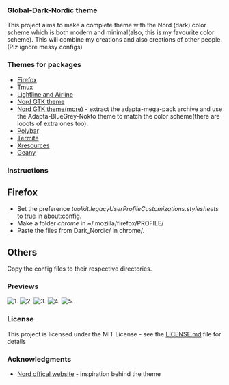 ### Global-Dark-Nordic theme

This project aims to make a complete theme with the Nord (dark) color scheme which is both modern and minimal(also, this is my favourite color scheme).
This will combine my creations and also creations of other people.
(Plz ignore messy configs)
### Themes for packages

* [Firefox](https://github.com/AnubisZ9/Global-Dark-Nordic-theme/tree/master/Dotfiles/firefox)
* [Tmux](https://github.com/arcticicestudio/nord-tmux) 
* [Lightline and Airline](https://github.com/arcticicestudio/nord-vim) 
* [Nord GTK theme](https://github.com/EliverLara/Nordic) 
* [Nord GTK theme(more)](https://github.com/AnubisZ9/Global-Dark-Nordic-theme/tree/master/Dotfiles/Themes) - extract the adapta-mega-pack archive and use the Adapta-BlueGrey-Nokto theme to match the color scheme(there are looots of extra ones too).
* [Polybar](https://github.com/AnubisZ9/Global-Dark-Nordic-theme/tree/master/Dotfiles/polybar) 
* [Termite](https://github.com/arcticicestudio/nord-termite)
* [Xresources](https://github.com/arcticicestudio/nord-xresources)
* [Geany](https://github.com/AnubisZ9/Global-Dark-Nordic-theme/blob/master/Dotfiles/nord.conf)


### Instructions
## Firefox
* Set the preference *toolkit.legacyUserProfileCustomizations.stylesheets* to true in about:config.
* Make a folder *chrome* in ~/.mozilla/firefox/PROFILE/
* Paste the files from Dark_Nordic/ in chrome/.

## Others
Copy the config files to their respective directories.

### Previews

![1.](https://github.com/AnubisZ9/Global-Dark-Nordic-theme/blob/master/Dotfiles/previews/scrot1.png)
![2.](https://github.com/AnubisZ9/Global-Dark-Nordic-theme/blob/master/Dotfiles/previews/scrot2.png)
![3.](https://github.com/AnubisZ9/Global-Dark-Nordic-theme/blob/master/Dotfiles/previews/ff.png)
![4.](https://github.com/AnubisZ9/Global-Dark-Nordic-theme/blob/master/Dotfiles/previews/lxappterm.png)
![5.](https://github.com/AnubisZ9/Global-Dark-Nordic-theme/blob/master/Dotfiles/previews/editorfm.png)
### License

This project is licensed under the MIT License - see the [LICENSE.md](LICENSE.md) file for details

### Acknowledgments

* [Nord offical website](https://www.nordtheme.com/) - inspiration behind the theme
